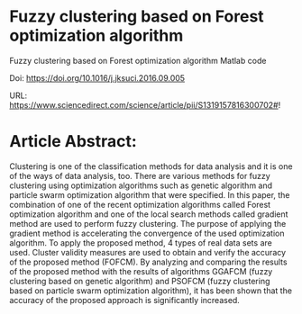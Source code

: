 # Fuzzy clustering based on Forest optimization algorithm

Fuzzy clustering based on Forest optimization algorithm Matlab code

Doi: https://doi.org/10.1016/j.jksuci.2016.09.005

URL: https://www.sciencedirect.com/science/article/pii/S1319157816300702#!

# Article Abstract:

Clustering is one of the classification methods for data analysis and it is one of the ways of data analysis, too. There are various methods for fuzzy clustering using optimization algorithms such as genetic algorithm and particle swarm optimization algorithm that were specified. In this paper, the combination of one of the recent optimization algorithms called Forest optimization algorithm and one of the local search methods called gradient method are used to perform fuzzy clustering. The purpose of applying the gradient method is accelerating the convergence of the used optimization algorithm. To apply the proposed method, 4 types of real data sets are used. Cluster validity measures are used to obtain and verify the accuracy of the proposed method (FOFCM). By analyzing and comparing the results of the proposed method with the results of algorithms GGAFCM (fuzzy clustering based on genetic algorithm) and PSOFCM (fuzzy clustering based on particle swarm optimization algorithm), it has been shown that the accuracy of the proposed approach is significantly increased.

